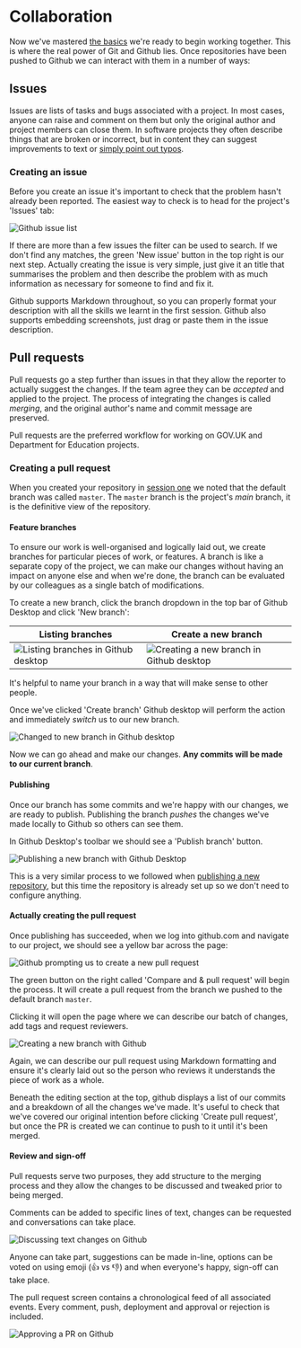 # Collaboration

Now we've mastered [the basics](getting-started.md) we're ready to begin working together. This is where the real power of Git and Github lies. Once repositories have been pushed to Github we can interact with them in a number of ways:

## Issues

Issues are lists of tasks and bugs associated with a project. In most cases, anyone can raise and comment on them but only the original author and project members can close them. In software projects they often describe things that are broken or incorrect, but in content they can suggest improvements to text or [simply point out typos](https://github.com/alphagov/manuals-publisher/issues/1173).

### Creating an issue

Before you create an issue it's important to check that the problem hasn't already been reported. The easiest way to check is to head for the project's 'Issues' tab:

![Github issue list](images/collaboration/github-website-issues.png)

If there are more than a few issues the filter can be used to search. If we don't find any matches, the green 'New issue' button in the top right is our next step. Actually creating the issue is very simple, just give it an title that summarises the problem and then describe the problem with as much information as necessary for someone to find and fix it.

Github supports Markdown throughout, so you can properly format your description with all the skills we learnt in the first session. Github also supports embedding screenshots, just drag or paste them in the issue description.

## Pull requests

Pull requests go a step further than issues in that they allow the reporter to actually suggest the changes. If the team agree they can be _accepted_ and applied to the project. The process of integrating the changes is called _merging_, and the original author's name and commit message are preserved.

Pull requests are the preferred workflow for working on GOV.UK and Department for Education projects.

### Creating a pull request

When you created your repository in [session one](getting-started.md) we noted that the default branch was called `master`. The `master` branch is the project's _main_ branch, it is the definitive view of the repository.

#### Feature branches

To ensure our work is well-organised and logically laid out, we create branches for particular pieces of work, or features. A branch is like a separate copy of the project, we can make our changes without having an impact on anyone else and when we're done, the branch can be evaluated by our colleagues as a single batch of modifications.

To create a new branch, click the branch dropdown in the top bar of Github Desktop and click 'New branch':

| Listing branches | Create a new branch |
| ---------------- | ------------------- |
| ![Listing branches in Github desktop](images/collaboration/github-desktop-branches-list.png) | ![Creating a new branch in Github desktop](images/collaboration/github-desktop-new-branch.png)

It's helpful to name your branch in a way that will make sense to other people.

Once we've clicked 'Create branch' Github desktop will perform the action and immediately _switch_ us to our new branch.

![Changed to new branch in Github desktop](images/collaboration/github-desktop-switched-to-new-branch.png)

Now we can go ahead and make our changes. **Any commits will be made to our current branch**.

#### Publishing

Once our branch has some commits and we're happy with our changes, we are ready to publish. Publishing the branch _pushes_ the changes we've made locally to Github so others can see them.

In Github Desktop's toolbar we should see a 'Publish branch' button.

![Publishing a new branch with Github Desktop](images/collaboration/github-desktop-publish-branch.png)

This is a very similar process to we followed when [publishing a new repository](getting-started.md#publishing), but this time the repository is already set up so we don't need to configure anything.

#### Actually creating the pull request

Once publishing has succeeded, when we log into github.com and navigate to our project, we should see a yellow bar across the page:

![Github prompting us to create a new pull request](images/collaboration/github-web-create-pr-button.png)

The green button on the right called 'Compare and & pull request' will begin the process. It will create a pull request from the branch we pushed to the default branch `master`.

Clicking it will open the page where we can describe our batch of changes, add tags and request reviewers.

![Creating a new branch with Github](images/collaboration/github-web-create-pr.png)

Again, we can describe our pull request using Markdown formatting and ensure it's clearly laid out so the person who reviews it understands the piece of work as a whole.

Beneath the editing section at the top, github displays a list of our commits and a breakdown of all the changes we've made. It's useful to check that we've covered our original intention before clicking 'Create pull request', but once the PR is created we can continue to push to it until it's been merged.

#### Review and sign-off

Pull requests serve two purposes, they add structure to the merging process and they allow the changes to be discussed and tweaked prior to being merged.

Comments can be added to specific lines of text, changes can be requested and conversations can take place.

![Discussing text changes on Github](images/collaboration/github-web-review-pr.png)

Anyone can take part, suggestions can be made in-line, options can be voted on using emoji (👍️ vs 👎️) and when everyone's happy, sign-off can take place.

The pull request screen contains a chronological feed of all associated events. Every comment, push, deployment and approval or rejection is included.

![Approving a PR on Github](images/collaboration/github-web-pr-accepted.png)

